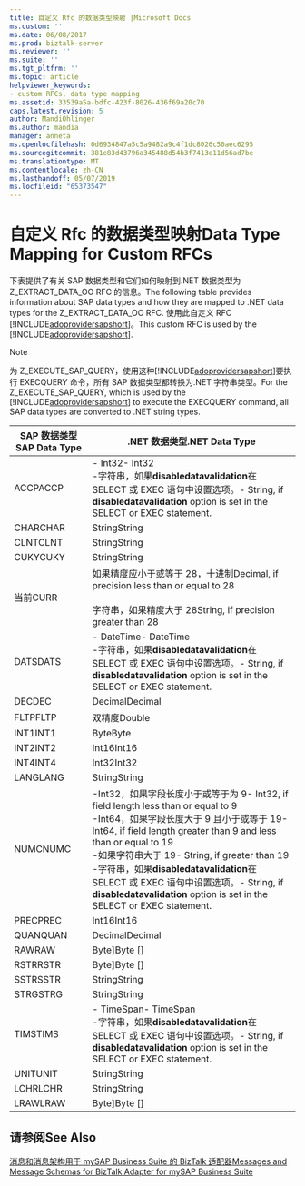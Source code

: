 ```yaml
---
title: 自定义 Rfc 的数据类型映射 |Microsoft Docs
ms.custom: ''
ms.date: 06/08/2017
ms.prod: biztalk-server
ms.reviewer: ''
ms.suite: ''
ms.tgt_pltfrm: ''
ms.topic: article
helpviewer_keywords:
- custom RFCs, data type mapping
ms.assetid: 33539a5a-bdfc-423f-8026-436f69a20c70
caps.latest.revision: 5
author: MandiOhlinger
ms.author: mandia
manager: anneta
ms.openlocfilehash: 0d6934847a5c5a9482a9c4f1dc8026c50aec6295
ms.sourcegitcommit: 381e83d43796a345488d54b3f7413e11d56ad7be
ms.translationtype: MT
ms.contentlocale: zh-CN
ms.lasthandoff: 05/07/2019
ms.locfileid: "65373547"
---
```

# <a name="data-type-mapping-for-custom-rfcs"></a><span data-ttu-id="68fda-102">自定义 Rfc 的数据类型映射</span><span class="sxs-lookup"><span data-stu-id="68fda-102">Data Type Mapping for Custom RFCs</span></span>
<span data-ttu-id="68fda-103">下表提供了有关 SAP 数据类型和它们如何映射到.NET 数据类型为 Z_EXTRACT_DATA_OO RFC 的信息。</span><span class="sxs-lookup"><span data-stu-id="68fda-103">The following table provides information about SAP data types and how they are mapped to .NET data types for the Z_EXTRACT_DATA_OO RFC.</span></span> <span data-ttu-id="68fda-104">使用此自定义 RFC [!INCLUDE[adoprovidersapshort](../../includes/adoprovidersapshort-md.md)]。</span><span class="sxs-lookup"><span data-stu-id="68fda-104">This custom RFC is used by the [!INCLUDE[adoprovidersapshort](../../includes/adoprovidersapshort-md.md)].</span></span>  
  
> [!NOTE]
>  <span data-ttu-id="68fda-105">为 Z_EXECUTE_SAP_QUERY，使用这种[!INCLUDE[adoprovidersapshort](../../includes/adoprovidersapshort-md.md)]要执行 EXECQUERY 命令，所有 SAP 数据类型都转换为.NET 字符串类型。</span><span class="sxs-lookup"><span data-stu-id="68fda-105">For the Z_EXECUTE_SAP_QUERY, which is used by the [!INCLUDE[adoprovidersapshort](../../includes/adoprovidersapshort-md.md)] to execute the EXECQUERY command, all SAP data types are converted to .NET string types.</span></span>  
  
|<span data-ttu-id="68fda-106">SAP 数据类型</span><span class="sxs-lookup"><span data-stu-id="68fda-106">SAP Data Type</span></span>|<span data-ttu-id="68fda-107">.NET 数据类型</span><span class="sxs-lookup"><span data-stu-id="68fda-107">.NET Data Type</span></span>|  
|-------------------|--------------------|  
|<span data-ttu-id="68fda-108">ACCP</span><span class="sxs-lookup"><span data-stu-id="68fda-108">ACCP</span></span>|<span data-ttu-id="68fda-109">-   Int32</span><span class="sxs-lookup"><span data-stu-id="68fda-109">-   Int32</span></span><br /><span data-ttu-id="68fda-110">-字符串，如果**disabledatavalidation**在 SELECT 或 EXEC 语句中设置选项。</span><span class="sxs-lookup"><span data-stu-id="68fda-110">-   String, if **disabledatavalidation** option is set in the SELECT or EXEC statement.</span></span>|  
|<span data-ttu-id="68fda-111">CHAR</span><span class="sxs-lookup"><span data-stu-id="68fda-111">CHAR</span></span>|<span data-ttu-id="68fda-112">String</span><span class="sxs-lookup"><span data-stu-id="68fda-112">String</span></span>|  
|<span data-ttu-id="68fda-113">CLNT</span><span class="sxs-lookup"><span data-stu-id="68fda-113">CLNT</span></span>|<span data-ttu-id="68fda-114">String</span><span class="sxs-lookup"><span data-stu-id="68fda-114">String</span></span>|  
|<span data-ttu-id="68fda-115">CUKY</span><span class="sxs-lookup"><span data-stu-id="68fda-115">CUKY</span></span>|<span data-ttu-id="68fda-116">String</span><span class="sxs-lookup"><span data-stu-id="68fda-116">String</span></span>|  
|<span data-ttu-id="68fda-117">当前</span><span class="sxs-lookup"><span data-stu-id="68fda-117">CURR</span></span>|<span data-ttu-id="68fda-118">如果精度应小于或等于 28，十进制</span><span class="sxs-lookup"><span data-stu-id="68fda-118">Decimal, if precision less than or equal to 28</span></span><br /><br /> <span data-ttu-id="68fda-119">字符串，如果精度大于 28</span><span class="sxs-lookup"><span data-stu-id="68fda-119">String, if precision greater than 28</span></span>|  
|<span data-ttu-id="68fda-120">DATS</span><span class="sxs-lookup"><span data-stu-id="68fda-120">DATS</span></span>|<span data-ttu-id="68fda-121">-   DateTime</span><span class="sxs-lookup"><span data-stu-id="68fda-121">-   DateTime</span></span><br /><span data-ttu-id="68fda-122">-字符串，如果**disabledatavalidation**在 SELECT 或 EXEC 语句中设置选项。</span><span class="sxs-lookup"><span data-stu-id="68fda-122">-   String, if **disabledatavalidation** option is set in the SELECT or EXEC statement.</span></span>|  
|<span data-ttu-id="68fda-123">DEC</span><span class="sxs-lookup"><span data-stu-id="68fda-123">DEC</span></span>|<span data-ttu-id="68fda-124">Decimal</span><span class="sxs-lookup"><span data-stu-id="68fda-124">Decimal</span></span>|  
|<span data-ttu-id="68fda-125">FLTP</span><span class="sxs-lookup"><span data-stu-id="68fda-125">FLTP</span></span>|<span data-ttu-id="68fda-126">双精度</span><span class="sxs-lookup"><span data-stu-id="68fda-126">Double</span></span>|  
|<span data-ttu-id="68fda-127">INT1</span><span class="sxs-lookup"><span data-stu-id="68fda-127">INT1</span></span>|<span data-ttu-id="68fda-128">Byte</span><span class="sxs-lookup"><span data-stu-id="68fda-128">Byte</span></span>|  
|<span data-ttu-id="68fda-129">INT2</span><span class="sxs-lookup"><span data-stu-id="68fda-129">INT2</span></span>|<span data-ttu-id="68fda-130">Int16</span><span class="sxs-lookup"><span data-stu-id="68fda-130">Int16</span></span>|  
|<span data-ttu-id="68fda-131">INT4</span><span class="sxs-lookup"><span data-stu-id="68fda-131">INT4</span></span>|<span data-ttu-id="68fda-132">Int32</span><span class="sxs-lookup"><span data-stu-id="68fda-132">Int32</span></span>|  
|<span data-ttu-id="68fda-133">LANG</span><span class="sxs-lookup"><span data-stu-id="68fda-133">LANG</span></span>|<span data-ttu-id="68fda-134">String</span><span class="sxs-lookup"><span data-stu-id="68fda-134">String</span></span>|  
|<span data-ttu-id="68fda-135">NUMC</span><span class="sxs-lookup"><span data-stu-id="68fda-135">NUMC</span></span>|<span data-ttu-id="68fda-136">-Int32，如果字段长度小于或等于为 9</span><span class="sxs-lookup"><span data-stu-id="68fda-136">-   Int32, if field length less than or equal to 9</span></span><br /><span data-ttu-id="68fda-137">-Int64，如果字段长度大于 9 且小于或等于 19</span><span class="sxs-lookup"><span data-stu-id="68fda-137">-   Int64, if field length greater than 9 and less than or equal to 19</span></span><br /><span data-ttu-id="68fda-138">-如果字符串大于 19</span><span class="sxs-lookup"><span data-stu-id="68fda-138">-   String, if greater than 19</span></span><br /><span data-ttu-id="68fda-139">-字符串，如果**disabledatavalidation**在 SELECT 或 EXEC 语句中设置选项。</span><span class="sxs-lookup"><span data-stu-id="68fda-139">-   String, if **disabledatavalidation** option is set in the SELECT or EXEC statement.</span></span>|  
|<span data-ttu-id="68fda-140">PREC</span><span class="sxs-lookup"><span data-stu-id="68fda-140">PREC</span></span>|<span data-ttu-id="68fda-141">Int16</span><span class="sxs-lookup"><span data-stu-id="68fda-141">Int16</span></span>|  
|<span data-ttu-id="68fda-142">QUAN</span><span class="sxs-lookup"><span data-stu-id="68fda-142">QUAN</span></span>|<span data-ttu-id="68fda-143">Decimal</span><span class="sxs-lookup"><span data-stu-id="68fda-143">Decimal</span></span>|  
|<span data-ttu-id="68fda-144">RAW</span><span class="sxs-lookup"><span data-stu-id="68fda-144">RAW</span></span>|<span data-ttu-id="68fda-145">Byte]</span><span class="sxs-lookup"><span data-stu-id="68fda-145">Byte []</span></span>|  
|<span data-ttu-id="68fda-146">RSTR</span><span class="sxs-lookup"><span data-stu-id="68fda-146">RSTR</span></span>|<span data-ttu-id="68fda-147">Byte]</span><span class="sxs-lookup"><span data-stu-id="68fda-147">Byte []</span></span>|  
|<span data-ttu-id="68fda-148">SSTR</span><span class="sxs-lookup"><span data-stu-id="68fda-148">SSTR</span></span>|<span data-ttu-id="68fda-149">String</span><span class="sxs-lookup"><span data-stu-id="68fda-149">String</span></span>|  
|<span data-ttu-id="68fda-150">STRG</span><span class="sxs-lookup"><span data-stu-id="68fda-150">STRG</span></span>|<span data-ttu-id="68fda-151">String</span><span class="sxs-lookup"><span data-stu-id="68fda-151">String</span></span>|  
|<span data-ttu-id="68fda-152">TIMS</span><span class="sxs-lookup"><span data-stu-id="68fda-152">TIMS</span></span>|<span data-ttu-id="68fda-153">-   TimeSpan</span><span class="sxs-lookup"><span data-stu-id="68fda-153">-   TimeSpan</span></span><br /><span data-ttu-id="68fda-154">-字符串，如果**disabledatavalidation**在 SELECT 或 EXEC 语句中设置选项。</span><span class="sxs-lookup"><span data-stu-id="68fda-154">-   String, if **disabledatavalidation** option is set in the SELECT or EXEC statement.</span></span>|  
|<span data-ttu-id="68fda-155">UNIT</span><span class="sxs-lookup"><span data-stu-id="68fda-155">UNIT</span></span>|<span data-ttu-id="68fda-156">String</span><span class="sxs-lookup"><span data-stu-id="68fda-156">String</span></span>|  
|<span data-ttu-id="68fda-157">LCHR</span><span class="sxs-lookup"><span data-stu-id="68fda-157">LCHR</span></span>|<span data-ttu-id="68fda-158">String</span><span class="sxs-lookup"><span data-stu-id="68fda-158">String</span></span>|  
|<span data-ttu-id="68fda-159">LRAW</span><span class="sxs-lookup"><span data-stu-id="68fda-159">LRAW</span></span>|<span data-ttu-id="68fda-160">Byte]</span><span class="sxs-lookup"><span data-stu-id="68fda-160">Byte []</span></span>|  
  
## <a name="see-also"></a><span data-ttu-id="68fda-161">请参阅</span><span class="sxs-lookup"><span data-stu-id="68fda-161">See Also</span></span>  
 [<span data-ttu-id="68fda-162">消息和消息架构用于 mySAP Business Suite 的 BizTalk 适配器</span><span class="sxs-lookup"><span data-stu-id="68fda-162">Messages and Message Schemas for BizTalk Adapter for mySAP Business Suite</span></span>](../../adapters-and-accelerators/adapter-sap/messages-and-message-schemas-for-biztalk-adapter-for-mysap-business-suite.md)